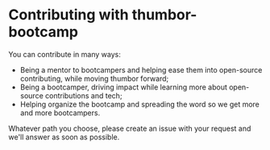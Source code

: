 # Contributing with thumbor-bootcamp

You can contribute in many ways:

* Being a mentor to bootcampers and helping ease them into open-source contributing, while moving thumbor forward;
* Being a bootcamper, driving impact while learning more about open-source contributions and tech;
* Helping organize the bootcamp and spreading the word so we get more and more bootcampers.

Whatever path you choose, please create an issue with your request and we'll answer as soon as possible.
